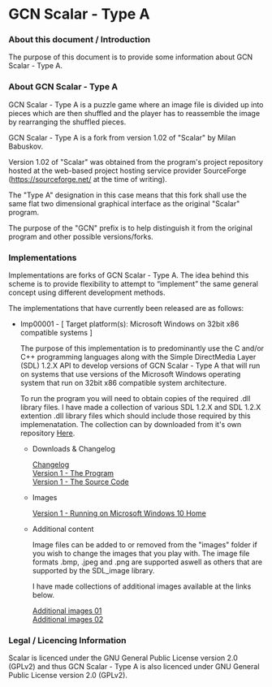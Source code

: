 
# GCN Scalar - Type A


### About this document / Introduction

The purpose of this document is to provide some information about
GCN Scalar - Type A.


### About GCN Scalar - Type A

GCN Scalar - Type A is a puzzle game where an image file is divided up
into pieces which are then shuffled and the player has to reassemble
the image by rearranging the shuffled pieces.

GCN Scalar - Type A is a fork from version 1.02 of "Scalar" by Milan
Babuskov.

Version 1.02 of "Scalar" was obtained from the program's project
repository hosted at the web-based project hosting service provider
SourceForge (https://sourceforge.net/ at the time of writing).

The "Type A" designation in this case means that this fork shall use
the same flat two dimensional graphical interface as the original
"Scalar" program.

The purpose of the "GCN" prefix is to help distinguish it from the
original program and other possible versions/forks.


### Implementations

Implementations are forks of GCN Scalar - Type A. The idea behind this scheme is to provide flexibility to attempt to “implement” the same general concept using different development methods.

The implementations that have currently been released are as follows:

- Imp00001 - [ Target platform(s): Microsoft Windows on 32bit x86 compatible systems ]
    
    The purpose of this implementation is to predominantly use the C
    and/or C++ programming languages along with the Simple DirectMedia
    Layer (SDL) 1.2.X API to develop versions of GCN Scalar - Type A
    that will run on systems that use versions of the Microsoft Windows
    operating system that run on 32bit x86 compatible system architecture.

    To run the program you will need to obtain copies of the required .dll library files.
    I have made a collection of various SDL 1.2.X and SDL 1.2.X extention .dll library files which should include those required by this implemenatation.
    The collection can by downloaded from it's own repository [Here]( https://github.com/SABrereton/GCN_File_Collection--SDL_1.2.X_for_MS_Windows_32bit_x86).
    
    - Downloads & Changelog

        [Changelog]( /Changelogs/GCN_Scalar-tA-Imp00001-Changelog.txt)\
        [Version 1 - The Program]( https://github.com/SABrereton/GCN_Scalar--Type_A/releases/download/Imp00001-Version_1-The_program/GCN_Scalar-tA-Imp00001-v0p1--Prg.zip)\
        [Version 1 - The Source Code]( https://github.com/SABrereton/GCN_Scalar--Type_A/releases/download/Imp00001-Version_1-The_source_code/GCN_Scalar-tA-Imp00001-v0p1--Src.zip)

    - Images

        [Version 1 - Running on Microsoft Windows 10 Home](/Images/imp00001-v1--capture01.png "Version 1 of implementation Imp00001")

    - Additional content

        Image files can be added to or removed from the "images" folder if you
        wish to change the images that you play with. The image file formats
        .bmp, .jpeg and .png are supported aswell as others that are supported
        by the SDL_image library.

        I have made collections of additional images available at the links below.

        [Additional images 01]( https://github.com/SABrereton/GCN_Scalar--Type_A/releases/download/Additional_images_01/Additional_Images_01.zip )\
        [Additional images 02]( https://github.com/SABrereton/GCN_Scalar--Type_A/releases/download/Additional_images_02/Additional_Images_02.zip )   


### Legal / Licencing Information

Scalar is licenced under the GNU General Public License version 2.0 (GPLv2)
and thus GCN Scalar - Type A is also licenced under GNU General Public
License version 2.0 (GPLv2).
